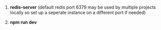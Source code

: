 1. **redis-server** (default redis port 6379 may be used by multiple projects locally so set up a seperate instance on a different port if needed)

2. **npm run dev**
